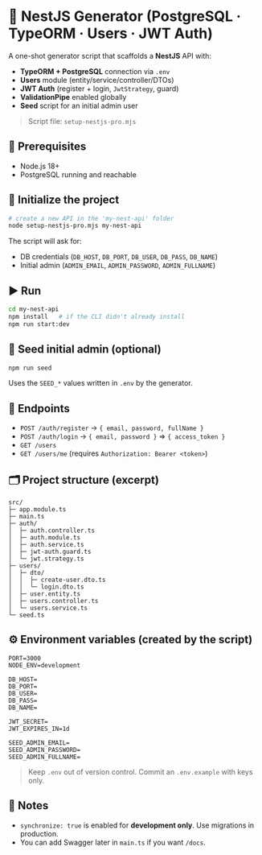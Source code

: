 # 🚀 NestJS Generator (PostgreSQL · TypeORM · Users · JWT Auth)

A one-shot generator script that scaffolds a **NestJS** API with:
- **TypeORM + PostgreSQL** connection via `.env`
- **Users** module (entity/service/controller/DTOs)
- **JWT Auth** (register + login, `JwtStrategy`, guard)
- **ValidationPipe** enabled globally
- **Seed** script for an initial admin user

> Script file: `setup-nestjs-pro.mjs`

## 🧰 Prerequisites
- Node.js 18+
- PostgreSQL running and reachable

## 🏁 Initialize the project
```bash
# create a new API in the 'my-nest-api' folder
node setup-nestjs-pro.mjs my-nest-api
```

The script will ask for:
- DB credentials (`DB_HOST`, `DB_PORT`, `DB_USER`, `DB_PASS`, `DB_NAME`)
- Initial admin (`ADMIN_EMAIL`, `ADMIN_PASSWORD`, `ADMIN_FULLNAME`)

## ▶️ Run
```bash
cd my-nest-api
npm install   # if the CLI didn't already install
npm run start:dev
```

## 🌱 Seed initial admin (optional)
```bash
npm run seed
```
Uses the `SEED_*` values written in `.env` by the generator.

## 🔐 Endpoints
- `POST /auth/register` → `{ email, password, fullName }`
- `POST /auth/login` → `{ email, password }` ⇒ `{ access_token }`
- `GET /users`
- `GET /users/me` (requires `Authorization: Bearer <token>`)

## 🗂 Project structure (excerpt)
```
src/
├─ app.module.ts
├─ main.ts
├─ auth/
│  ├─ auth.controller.ts
│  ├─ auth.module.ts
│  ├─ auth.service.ts
│  ├─ jwt-auth.guard.ts
│  └─ jwt.strategy.ts
├─ users/
│  ├─ dto/
│  │  ├─ create-user.dto.ts
│  │  └─ login.dto.ts
│  ├─ user.entity.ts
│  ├─ users.controller.ts
│  └─ users.service.ts
└─ seed.ts
```

## ⚙️ Environment variables (created by the script)
```dotenv
PORT=3000
NODE_ENV=development

DB_HOST=
DB_PORT=
DB_USER=
DB_PASS=
DB_NAME=

JWT_SECRET=
JWT_EXPIRES_IN=1d

SEED_ADMIN_EMAIL=
SEED_ADMIN_PASSWORD=
SEED_ADMIN_FULLNAME=
```

> Keep `.env` out of version control. Commit an `.env.example` with keys only.

## 🧪 Notes
- `synchronize: true` is enabled for **development only**. Use migrations in production.
- You can add Swagger later in `main.ts` if you want `/docs`.
